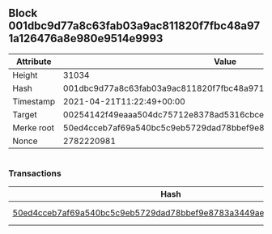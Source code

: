## Block 001dbc9d77a8c63fab03a9ac811820f7fbc48a971a126476a8e980e9514e9993

Attribute | Value
--- | ---
Height | 31034
Hash | 001dbc9d77a8c63fab03a9ac811820f7fbc48a971a126476a8e980e9514e9993
Timestamp | 2021-04-21T11:22:49+00:00
Target | 00254142f49eaaa504dc75712e8378ad5316cbcead634704b3734b6271167cc4
Merke root | 50ed4cceb7af69a540bc5c9eb5729dad78bbef9e8783a3449ae1d39a09000f63
Nonce | 2782220981

```

```

### Transactions

Hash | Amount
--- | ---
[50ed4cceb7af69a540bc5c9eb5729dad78bbef9e8783a3449ae1d39a09000f63](50ed4cceb7af69a540bc5c9eb5729dad78bbef9e8783a3449ae1d39a09000f63.md) | 10.00000000 SKEPTI 
